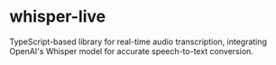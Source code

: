 # whisper-live
TypeScript-based library for real-time audio transcription, integrating OpenAI's Whisper model for accurate speech-to-text conversion.
